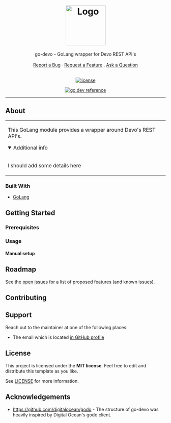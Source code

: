 <h1 align="center">
  <a href="https://github.com/MadsRC/go-devo">
    <img src="images/logo.svg" alt="Logo" width="125" height="125">
  </a>
</h1>

<div align="center">
  go-devo - GoLang wrapper for Devo REST API's
  <br />
  <br />
  <a href="https://github.com/MadsRC/go-devo/issues/new?assignees=&labels=bug&title=bug%3A+">Report a Bug</a>
  ·
  <a href="https://github.com/MadsRC/go-devo/issues/new?assignees=&labels=enhancement&title=feat%3A+">Request a Feature</a>
  .
  <a href="https://github.com/MadsRC/go-devo/discussions">Ask a Question</a>
</div>

<div align="center">
<br />

[![license](https://img.shields.io/github/license/dec0dOS/amazing-github-template.svg?style=flat-square)](LICENSE)

[![go.dev reference](https://img.shields.io/badge/go.dev-reference-007d9c?logo=go&logoColor=white&style=flat-square)](https://pkg.go.dev/github.com/MadsRC/go-devo)

</div>

---

## About

<table>
<tr>
<td>

This GoLang module provides a wrapper around Devo's REST API's.

<details open>
<summary>Additional info</summary>
<br>

I should add some details here

</details>

</td>
</tr>
</table>

### Built With

- [GoLang](https://go.dev/)

## Getting Started

### Prerequisites

### Usage

#### Manual setup

## Roadmap

See the [open issues](https://github.com/MadsRC/go-devo/issues) for a list of proposed features (and known issues).

## Contributing

## Support

Reach out to the maintainer at one of the following places:

- The email which is located [in GitHub profile](https://github.com/MadsRC)

## License

This project is licensed under the **MIT license**. Feel free to edit and distribute this template as you like.

See [LICENSE](LICENSE) for more information.

## Acknowledgements

- <https://github.com/digitalocean/godo> - The structure of go-devo was heavily inspired by Digital Ocean's godo client.